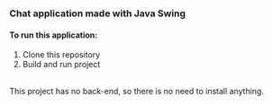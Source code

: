 ### Chat application made with Java Swing

#### To run this application:
<ol>
  <li>Clone this repository</li>
  <li>Build and run project</li>
</ol>
<br>
This project has no back-end, so there is no need to install anything.
